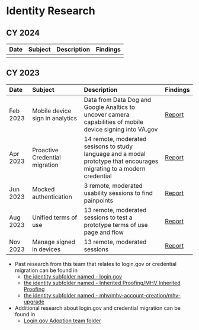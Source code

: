 # Identity Research

## CY 2024

| Date            | Subject                 | Description          | Findings     |
| :-------------  | :-------------          | :-------------       | :----------- |
| | | | |


## CY 2023

| Date            | Subject                 | Description          | Findings     |
| :-------------  | :-------------          | :-------------       | :----------- |
| Feb 2023        | Mobile device sign in analytics | Data from Data Dog and Google Analtics to uncover camera capabilities of mobile device signing into VA.gov | [Report](https://github.com/department-of-veterans-affairs/va.gov-team/blob/master/products/identity/Research/2023-02%20Desk%20Research/Findings%20from%20VA%20mobile%20device%20login%20analytics.md)|
| Apr 2023      | Proactive Credential migration    | 14 remote, moderated sesisons to study language and a modal prototype that encourages migrating to a modern credential | [Report](https://github.com/department-of-veterans-affairs/va.gov-team/blob/master/products/identity/Research/2023-04%20Proactive%20CSP%20Migration/2023-04%20Proactive%20CSP%20Migration%20research%20findings.md)
| Jun 2023       | Mocked authentication   | 3 remote, moderated usability sessions to find painpoints | [Report](https://github.com/department-of-veterans-affairs/va.gov-team/blob/master/products/identity/Research/2023-06%20Mocked%20Authentication/Mocked%20Authentication%20research%20findings.md)
| Aug 2023        | Unified terms of use    | 13 remote, moderated sessions to test a prototype terms of use page and flow | [Report](https://github.com/department-of-veterans-affairs/va.gov-team/blob/master/products/identity/Research/2023-07%20Terms%20of%20Use/2023-08%20Terms%20of%20use%20research%20findings.md)
| Nov 2023        | Manage signed in devices | 13 remote, moderated sessions | [Report](https://github.com/department-of-veterans-affairs/va.gov-team/blob/master/products/identity/Research/2023-11%20Manage%20Signed-in%20Devices%20/2023-11%20Manage%20Signed-in%20Devices%20Research%20Findings.md)

- Past research from this team that relates to login.gov or credential migration can be found in
   - [the identity subfolder named - login.gov](https://github.com/department-of-veterans-affairs/va.gov-team/tree/5ab5826e440cb5bf2874aaa5b3a4f3d7ed32e875/products/identity/login.gov)
   - [the identity subfolder named - Inherited Proofing/MHV Inherited Proofing](https://github.com/department-of-veterans-affairs/va.gov-team/tree/cfb2d60894c4838be57c75eb066600ae90d58fc0/products/identity/Inherited%20Proofing/MHV%20Inherited%20Proofing)
   - [the identity subfolder named - mhv/mhv-account-creation/mhv-upgrade](https://github.com/department-of-veterans-affairs/va.gov-team/tree/cfb2d60894c4838be57c75eb066600ae90d58fc0/products/identity/login/mhv/mhv-account-creation/mhv-upgrade/research)
- Additional research about login.gov and credential migration can be found in
   - [Login.gov Adoption team folder](https://github.com/department-of-veterans-affairs/va.gov-team/tree/8f3127aa839f6a14936c3fb94ff5e207abc472bf/products/login.gov-adoption/research)

